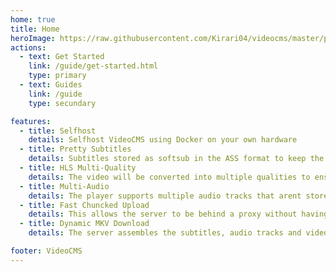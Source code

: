 ```yaml
---
home: true
title: Home
heroImage: https://raw.githubusercontent.com/Kirari04/videocms/master/public/logo.png
actions:
  - text: Get Started
    link: /guide/get-started.html
    type: primary
  - text: Guides
    link: /guide
    type: secundary

features:
  - title: Selfhost
    details: Selfhost VideoCMS using Docker on your own hardware
  - title: Pretty Subtitles
    details: Subtitles stored as softsub in the ASS format to keep the style and save storage
  - title: HLS Multi-Quality
    details: The video will be converted into multiple qualities to ensure fast playback
  - title: Multi-Audio
    details: The player supports multiple audio tracks that arent stored inside the video to save storage
  - title: Fast Chuncked Upload
    details: This allows the server to be behind a proxy without having crazy high maximum post limits
  - title: Dynamic MKV Download
    details: The server assembles the subtitles, audio tracks and video tracks dynamicly during the download without re-encoding

footer: VideoCMS
---
```

